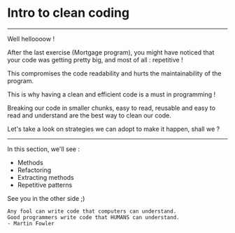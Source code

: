 # Intro to clean coding

---

Well helloooow !

After the last exercise (Mortgage program), you might have noticed that your code was getting pretty big, and most of all : repetitive !

This compromises the code readability and hurts the maintainability of the program.

This is why having a clean and efficient code is a must in programming !

Breaking our code in smaller chunks, easy to read, reusable and easy to read and understand are the best way to clean our code.

Let's take a look on strategies we can adopt to make it happen, shall we ?

---

In this section, we'll see :

- Methods
- Refactoring
- Extracting methods
- Repetitive patterns

See you in the other side ;)

```
Any fool can write code that computers can understand.
Good programmers write code that HUMANS can understand.
- Martin Fowler
```
